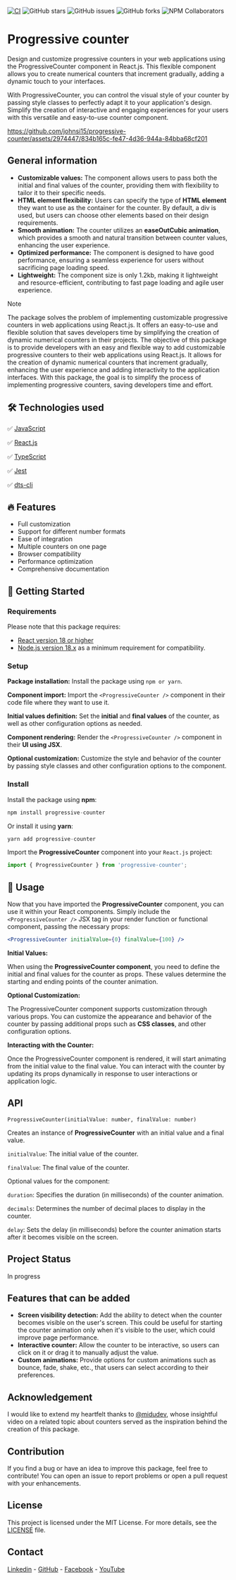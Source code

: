 
[![CI](https://github.com/johnsi15/progressive-counter/actions/workflows/main.yml/badge.svg)](https://github.com/johnsi15/progressive-counter/actions/workflows/main.yml)
![GitHub stars](https://img.shields.io/github/stars/johnsi15/progressive-counter)
![GitHub issues](https://img.shields.io/github/issues/johnsi15/progressive-counter)
![GitHub forks](https://img.shields.io/github/forks/johnsi15/progressive-counter)
![NPM Collaborators](https://img.shields.io/npm/collaborators/progressive-counter)


# Progressive counter
Design and customize progressive counters in your web applications using the ProgressiveCounter component in React.js. This flexible component allows you to create numerical counters that increment gradually, adding a dynamic touch to your interfaces.

With ProgressiveCounter, you can control the visual style of your counter by passing style classes to perfectly adapt it to your application's design. Simplify the creation of interactive and engaging experiences for your users with this versatile and easy-to-use counter component.

https://github.com/johnsi15/progressive-counter/assets/2974447/834b165c-fe47-4d36-944a-84bba68cf201


## General information

* **Customizable values:** The component allows users to pass both the initial and final values of the counter, providing them with flexibility to tailor it to their specific needs.
* **HTML element flexibility:** Users can specify the type of **HTML element** they want to use as the container for the counter. By default, a div is used, but users can choose other elements based on their design requirements.
* **Smooth animation:** The counter utilizes an **easeOutCubic animation**, which provides a smooth and natural transition between counter values, enhancing the user experience.
* **Optimized performance:** The component is designed to have good performance, ensuring a seamless experience for users without sacrificing page loading speed.
* **Lightweight:** The component size is only 1.2kb, making it lightweight and resource-efficient, contributing to fast page loading and agile user experience.

> [!NOTE]
> The package solves the problem of implementing customizable progressive counters in web applications using React.js. It offers an easy-to-use and flexible solution that saves developers time by simplifying the creation of dynamic numerical counters in their projects. The objective of this package is to provide developers with an easy and flexible way to add customizable progressive counters to their web applications using React.js. It allows for the creation of dynamic numerical counters that increment gradually, enhancing the user experience and adding interactivity to the application interfaces. With this package, the goal is to simplify the process of implementing progressive counters, saving developers time and effort.


## 🛠 Technologies used
✅ [JavaScript](https://johnserrano.co/blog/fundamentos-de-programacion-con-javascript-mi-primer-ebook)

✅ [React.js](https://johnserrano.co/tags/react)

✅ [TypeScript](https://johnserrano.co/blog/typescript-desde-cero-descubriendo-sus-ventajas-y-fundamentos-basicos)

✅ [Jest](https://jestjs.io/)

✅ [dts-cli](https://github.com/weiran-zsd/dts-cli)

## 🔥 Features

* Full customization
* Support for different number formats
* Ease of integration
* Multiple counters on one page
* Browser compatibility
* Performance optimization
* Comprehensive documentation

## 🚀 Getting Started

### Requirements

Please note that this package requires:
* [React version 18 or higher](https://www.npmjs.com/package/react)
* [Node.js version 18.x](https://nodejs.org/en/) as a minimum requirement for compatibility.

### Setup

**Package installation:**
Install the package using `npm or yarn`.

**Component import:** 
Import the `<ProgressiveCounter />` component in their code file where they want to use it.

**Initial values definition:** 
Set the **initial** and **final values** of the counter, as well as other configuration options as needed.

**Component rendering:** 
Render the `<ProgressiveCounter />` component in their **UI using JSX**.

**Optional customization:** 
Customize the style and behavior of the counter by passing style classes and other configuration options to the component.

### Install

Install the package using **npm**: 
```js
npm install progressive-counter
```
Or install it using **yarn**:
```js
yarn add progressive-counter
```
Import the **ProgressiveCounter** component into your `React.js` project: 

```js
import { ProgressiveCounter } from 'progressive-counter';
```

## 🙌 Usage

Now that you have imported the **ProgressiveCounter** component, you can use it within your React components. Simply include the `<ProgressiveCounter />` JSX tag in your render function or functional component, passing the necessary props:

```jsx
<ProgressiveCounter initialValue={0} finalValue={100} />
```

**Initial Values:**

When using the **ProgressiveCounter component**, you need to define the initial and final values for the counter as props. These values determine the starting and ending points of the counter animation. 

**Optional Customization:**

The ProgressiveCounter component supports customization through various props. You can customize the appearance and behavior of the counter by passing additional props such as **CSS classes**, and other configuration options.

**Interacting with the Counter:**

Once the ProgressiveCounter component is rendered, it will start animating from the initial value to the final value. You can interact with the counter by updating its props dynamically in response to user interactions or application logic.


## API

`ProgressiveCounter(initialValue: number, finalValue: number)`

Creates an instance of **ProgressiveCounter** with an initial value and a final value.

`initialValue`: The initial value of the counter.

`finalValue`: The final value of the counter.

Optional values for the component:

`duration`: Specifies the duration (in milliseconds) of the counter animation.

`decimals`:  Determines the number of decimal places to display in the counter.

`delay`: Sets the delay (in milliseconds) before the counter animation starts after it becomes visible on the screen.

## Project Status

In progress

## Features that can be added

* **Screen visibility detection:** Add the ability to detect when the counter becomes visible on the user's screen. This could be useful for starting the counter animation only when it's visible to the user, which could improve page performance.
* **Interactive counter:** Allow the counter to be interactive, so users can click on it or drag it to manually adjust the value.
* **Custom animations:** Provide options for custom animations such as bounce, fade, shake, etc., that users can select according to their preferences.

## Acknowledgement

I would like to extend my heartfelt thanks to [@midudev](https://github.com/midudev), whose insightful video on a related topic about counters served as the inspiration behind the creation of this package.

## Contribution
If you find a bug or have an idea to improve this package, feel free to contribute! You can open an issue to report problems or open a pull request with your enhancements.

## License
This project is licensed under the MIT License. For more details, see the [LICENSE](LICENSE) file.


## Contact

[Linkedin](https://www.linkedin.com/in/jandreys15) - 
[GitHub](https://github.com/johnsi15) - 
[Facebook](https://www.facebook.com/johnserranodev) - 
[YouTube](https://www.youtube.com/channel/UCycvOkhF14veCixjxn1em4A)
